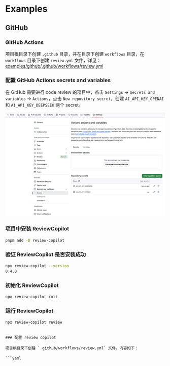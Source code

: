 # Examples

## GitHub

### GitHub Actions

项目根目录下创建 `.github` 目录，并在目录下创建 `workflows` 目录，在 `workflows` 目录下创建 `review.yml` 文件，详见：[examples/github/.github/workflows/review.yml](.github/workflows/review.yml)

### 配置 GitHub Actions secrets and variables

在 GitHub 需要进行 code review 的项目中，点击 `Settings` -> `Secrets and variables` -> `Actions`，点击 `New repository secret`，创建 `AI_API_KEY_OPENAI` 和 `AI_API_KEY_DEEPSEEK` 两个 secret。

![image](./images/github-actions-secrets.png)

### 项目中安装 ReviewCopilot

```bash
pnpm add -D review-copilot
```

### 验证 ReviewCopilot 是否安装成功

```bash
npx review-copilot --version
0.4.0
```

### 初始化 ReviewCopilot

```bash
npx review-copilot init
```

### 运行 ReviewCopilot

```bash
npx review-copilot review
```

````

### 配置 review copilot

项目根目录下创建 `.github/workflows/review.yml` 文件，内容如下：

```yaml

````

